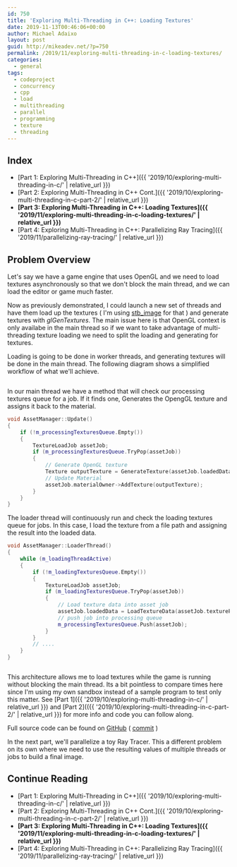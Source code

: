```yaml
---
id: 750
title: 'Exploring Multi-Threading in C++: Loading Textures'
date: 2019-11-13T00:46:06+00:00
author: Michael Adaixo
layout: post
guid: http://mikeadev.net/?p=750
permalink: /2019/11/exploring-multi-threading-in-c-loading-textures/
categories:
  - general
tags:
  - codeproject
  - concurrency
  - cpp
  - load
  - multithreading
  - parallel
  - programming
  - texture
  - threading
---
```

 

## Index

  * [Part 1: Exploring Multi-Threading in C++]({{ '2019/10/exploring-multi-threading-in-c/' | relative_url }})
  * [Part 2: Exploring Multi-Threading in C++ Cont.]({{ '2019/10/exploring-multi-threading-in-c-part-2/' | relative_url }})
  * **[Part 3: Exploring Multi-Threading in C++: Loading Textures]({{ '2019/11/exploring-multi-threading-in-c-loading-textures/' | relative_url }})**
  * [Part 4: Exploring Multi-Threading in C++: Parallelizing Ray Tracing]({{ '2019/11/parallelizing-ray-tracing/' | relative_url }}) 


## Problem Overview

Let's say we have a game engine that uses OpenGL and we need to load textures asynchronously so that we don't block the main thread, and we can load the editor or game much faster.

Now as previously demonstrated, I could launch a new set of threads and have them load up the textures ( I'm using [stb_image](https://github.com/nothings/stb) for that ) and generate textures with _glGenTextures_. The main issue here is that OpenGL context is only availabe in the main thread so if we want to take advantage of multi-threading texture loading we need to split the loading and generating for textures.

Loading is going to be done in worker threads, and generating textures will be done in the main thread. The following diagram shows a simplified workflow of what we'll achieve.

<img class="img-fluid rounded-5 m-1" src="{{ 'content/img/image-4.png' | relative_url }}" alt="" />

In our main thread we have a method that will check our processing textures queue for a job. If it finds one, Generates the OpengGL texture and assigns it back to the material.

```cpp
void AssetManager::Update()
{
	if (!m_processingTexturesQueue.Empty())
	{
		TextureLoadJob assetJob;
		if (m_processingTexturesQueue.TryPop(assetJob))
		{
			// Generate OpenGL texture
			Texture outputTexture = GenerateTexture(assetJob.loadedData, assetJob.textureType);
			// Update Material
			assetJob.materialOwner->AddTexture(outputTexture);
		}
	}
}
```

The loader thread will continuously run and check the loading textures queue for jobs. In this case, I load the texture from a file path and assigning the result into the loaded data.

```cpp
void AssetManager::LoaderThread()
{
	while (m_loadingThreadActive)
	{
		if (!m_loadingTexturesQueue.Empty())
		{
			TextureLoadJob assetJob;
			if (m_loadingTexturesQueue.TryPop(assetJob))
			{
				// Load texture data into asset job
				assetJob.loadedData = LoadTextureData(assetJob.texturePath);
				// push job into processing queue
				m_processingTexturesQueue.Push(assetJob);
			}
		}
		// ....
	}
}
```

<img class="img-fluid rounded-5 m-1" src="{{ 'content/img/image-5.png' | relative_url }}" alt="" />

This architecture allows me to load textures while the game is running without blocking the main thread. Its a bit pointless to compare times here since I'm using my own sandbox instead of a sample program to test only this matter. See [Part 1]({{ '2019/10/exploring-multi-threading-in-c/' | relative_url }}) and [Part 2](({{ '2019/10/exploring-multi-threading-in-c-part-2/' | relative_url }}) for more info and code you can follow along.

Full source code can be found on [GitHub](https://github.com/Mikea15/EngineSandbox) ( [commit](https://github.com/Mikea15/EngineSandbox/commit/3d8651a029ee851b1de322c664b328654aff2ea8) )

In the next part, we'll parallelize a toy Ray Tracer. This a different problem on its own where we need to use the resulting values of multiple threads or jobs to build a final image.

## Continue Reading

  * [Part 1: Exploring Multi-Threading in C++]({{ '2019/10/exploring-multi-threading-in-c/' | relative_url }})
  * [Part 2: Exploring Multi-Threading in C++ Cont.]({{ '2019/10/exploring-multi-threading-in-c-part-2/' | relative_url }})
  * **[Part 3: Exploring Multi-Threading in C++: Loading Textures]({{ '2019/11/exploring-multi-threading-in-c-loading-textures/' | relative_url }})**
  * [Part 4: Exploring Multi-Threading in C++: Parallelizing Ray Tracing]({{ '2019/11/parallelizing-ray-tracing/' | relative_url }}) 

<a href="https://www.codeproject.com/script/Articles/BlogArticleList.aspx?amid=7793424" rel="tag" style="display:none">codeproject</a>